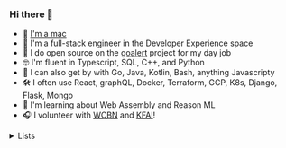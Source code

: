 ### Hi there 👋

- 🍎 [I'm a mac](https://www.youtube.com/watch?v=0eEG5LVXdKo)
- 🥞 I'm a full-stack engineer in the Developer Experience space
- 💼 I do open source on the [goalert](https://github.com/target/goalert) project for my day job
- 🤓 I'm fluent in Typescript, SQL, C++, and Python
- 🙂 I can also get by with Go, Java, Kotlin, Bash, anything Javascripty
- 🛠 I often use React, graphQL, Docker, Terraform, GCP, K8s, Django, Flask, Mongo
- 🌱 I'm learning about Web Assembly and Reason ML
- 🎧 I volunteer with [WCBN](http://floyd.wcbn.org:8000/wcbn-hd.mp3) and [KFAI](http://www.kfai.org/sites/default/stream/jplayer.html)!

 <details>
  <summary>Lists</summary>
  <h4>Videos</h4>

 - <a href="https://www.youtube.com/watch?v=SeAbvjM5Fhw">JS Code Golf</a> - Martin Kleppe
 - <a href="https://www.youtube.com/watch?v=PAAkCSZUG1c">Go Proverbs</a> - Rob Pike
 - <a href="https://www.youtube.com/watch?v=a9xAKttWgP4">Game of Life in APL</a> - John Morley Scholes
 
  
  <h4>Blogs</h4>

  - <a href="https://daverupert.com/2022/08/web-is-a-harsh-manager/">The web is a harsh manager</a> - Dave Ruppert
  - <a href="http://www.paulgraham.com/makersschedule.html">The maker / manager schedule</a> - Paul G
  - <a href="https://lbruhmuller.medium.com/the-staff-engineer-statute-bff4f0cf1810">Staff Engineer Statute</a> - Lawrence Bruhmuller
 
  <h5>SPA architectures</h5>
 
  - <a href="https://macwright.com/2020/05/10/spa-fatigue.html">SPA Fatigue</a> - Tom MacWright
  - <a href="https://macwright.com/2020/08/22/clean-starts-for-the-web.html">A clean start for the web</a> - Tom MacWright
  - <a href="https://macwright.com/2020/10/28/if-not-spas.html">If not SPAs</a> - Tom MacWright

 
  
</details> 
